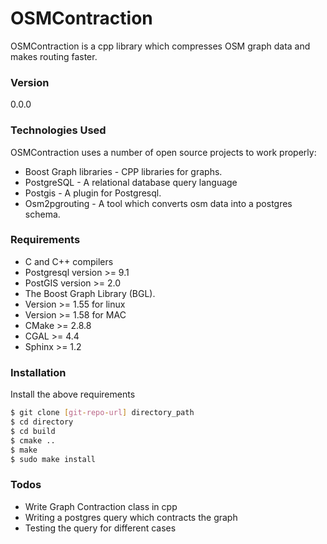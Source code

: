 # OSMContraction

OSMContraction is a cpp library which compresses OSM graph data and makes routing faster.

### Version
0.0.0

### Technologies Used

OSMContraction uses a number of open source projects to work properly:

* Boost Graph libraries - CPP libraries for graphs.
* PostgreSQL - A relational database query language
* Postgis - A plugin for Postgresql.
* Osm2pgrouting - A tool which converts osm data into a postgres schema.

### Requirements
* C and C++ compilers
* Postgresql version >= 9.1
* PostGIS version >= 2.0
* The Boost Graph Library (BGL).
* Version >= 1.55 for linux
* Version >= 1.58 for MAC
* CMake >= 2.8.8
* CGAL >= 4.4
* Sphinx >= 1.2

### Installation

Install the above requirements



```sh
$ git clone [git-repo-url] directory_path
$ cd directory
$ cd build
$ cmake ..
$ make
$ sudo make install
```


### Todos

 - Write Graph Contraction class in cpp
 - Writing a postgres query which contracts the graph
 - Testing the query for different cases



